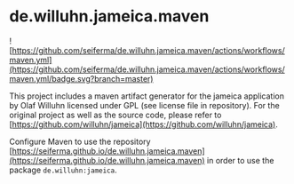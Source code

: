 # de.willuhn.jameica.maven

![https://github.com/seiferma/de.willuhn.jameica.maven/actions/workflows/maven.yml](https://github.com/seiferma/de.willuhn.jameica.maven/actions/workflows/maven.yml/badge.svg?branch=master)

This project includes a maven artifact generator for the jameica application by Olaf Willuhn licensed under GPL (see license file in repository). For the original project as well as the source code, please refer to [https://github.com/willuhn/jameica](https://github.com/willuhn/jameica).

Configure Maven to use the repository [https://seiferma.github.io/de.willuhn.jameica.maven](https://seiferma.github.io/de.willuhn.jameica.maven) in order to use the package `de.willuhn:jameica`.
